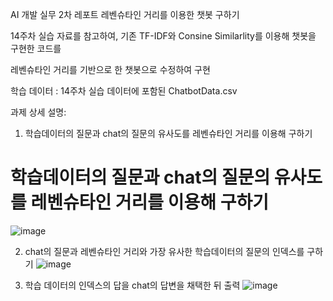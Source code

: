 AI 개발 실무 2차 레포트
레벤슈타인 거리를 이용한 챗봇 구하기



14주차 실습 자료를 참고하여,
기존 TF-IDF와 Consine Similarlity를 이용해 챗봇을 구현한 코드를

레벤슈타인 거리를 기반으로 한 챗봇으로 수정하여 구현



학습 데이터 : 14주차 실습 데이터에 포함된 ChatbotData.csv



과제 상세 설명:  

1. 학습데이터의 질문과 chat의 질문의 유사도를 레벤슈타인 거리를 이용해 구하기
#  학습데이터의 질문과 chat의 질문의 유사도를 레벤슈타인 거리를 이용해 구하기
  ![image](https://github.com/hiran75/ai2023Spring/assets/29429137/f19d333e-cfac-432f-a365-4c9f1c68d63c)




2. chat의 질문과 레벤슈타인 거리와 가장 유사한 학습데이터의 질문의 인덱스를 구하기
     ![image](https://github.com/hiran75/ai2023Spring/assets/29429137/43ebba7f-d731-44f6-b602-767675d1bb8f)
                
                

3. 학습 데이터의 인덱스의 답을 chat의 답변을 채택한 뒤 출력
![image](https://github.com/hiran75/ai2023Spring/assets/29429137/5e7fcde4-a507-4183-966c-1ed504fc4636)


